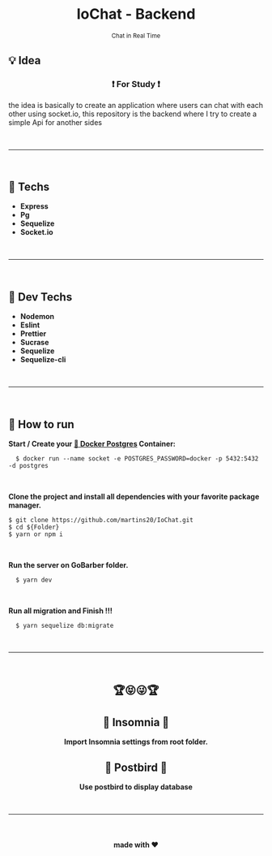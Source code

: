 <div align='center'>
  <h1 align="center">IoChat - Backend</h1>
  <small align="center">Chat in Real Time</small>
</div>

<h2>💡 Idea</h2>
<h3 align="center">❗ For Study ❗</h3>
<p>the idea is basically to create an application where users can chat with each other using socket.io, this repository is the backend where I try to create a simple Api for another sides</p>

<br>
<hr>
<br>

<h2>📱 Techs</h2>

-   <strong>Express</strong>
-   <strong>Pg</strong>
-   <strong>Sequelize</strong>
-   <strong>Socket.io</strong>

<br>
<hr>
<br>

<h2>👾 Dev Techs</h2>

-   <strong>Nodemon</strong>
-   <strong>Eslint</strong>
-   <strong>Prettier</strong>
-   <strong>Sucrase</strong>
-   <strong>Sequelize</strong>
-   <strong>Sequelize-cli</strong>

<br>
<hr>
<br>

<h2>📌 How to run</h2>

<strong>Start / Create your <a href="https://hub.docker.com/_/postgres"> 🐳 Docker Postgres</a> Container:</strong>

```
  $ docker run --name socket -e POSTGRES_PASSWORD=docker -p 5432:5432 -d postgres
```

<br>

<strong>Clone the project and install all dependencies with your favorite package manager.</strong>

```
$ git clone https://github.com/martins20/IoChat.git
$ cd ${Folder}
$ yarn or npm i
```

<br>

<strong>Run the server on GoBarber folder.</strong>

```
  $ yarn dev
```

<br>

<strong>Run all migration and Finish !!!</strong>

```
  $ yarn sequelize db:migrate
```

<br>
<hr>
<br>

<div align="center">

  <h2>🏆😝😜🏆</h2>

  <h2>📡 Insomnia 📡</h2>

<strong>Import Insomnia settings from root folder.</strong>

  <h2>👀 Postbird 👀</h2>

<strong>Use postbird to display database</strong>

</div>

<br>
<hr>
<br>

<h4 align="center">made with ❤️</h4>
